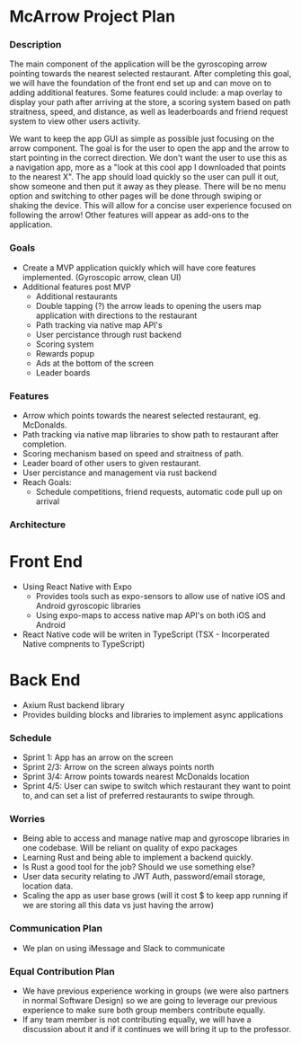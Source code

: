 # McArrow Project Plan

### Description

The main component of the application will be the gyroscoping arrow pointing towards the nearest selected
restaurant. After completing this goal, we will have the foundation of the front end set up and can move on to adding additional features. Some features could include: a map overlay to display your path after arriving at the store, a scoring system based on path straitness, speed, and distance, as well as leaderboards and friend request system to view other users activity.

We want to keep the app GUI as simple as possible just focusing on the arrow component. The goal is for the user to open the app and the arrow to start pointing in the correct direction. We don't want the user to use this as a navigation app, more as a "look at this cool app I downloaded that points to the nearest X".  The app should load quickly so the user can pull it out, show someone and then put it away as they please. There will be no menu option and switching to other pages will be done through swiping or shaking the device. This will allow for a concise user experience focused on following the arrow! Other features will appear as add-ons to the application.

### Goals

- Create a MVP application quickly which will have core features implemented. (Gyroscopic arrow, clean UI)
- Additional features post MVP
  - Additional restaurants
  - Double tapping (?) the arrow leads to opening the users map application with directions to the restaurant
  - Path tracking via native map API's
  - User percistance through rust backend
  - Scoring system
  - Rewards popup
  - Ads at the bottom of the screen
  - Leader boards

### Features

- Arrow which points towards the nearest selected restaurant, eg. McDonalds.
- Path tracking via native map libraries to show path to restaurant after completion.
- Scoring mechanism based on speed and straitness of path.
- Leader board of other users to given restaurant.
- User percistance and management via rust backend
- Reach Goals:
  - Schedule competitions, friend requests, automatic code pull up on arrival

### Architecture

# Front End

- Using React Native with Expo
  - Provides tools such as expo-sensors to allow use of native iOS and Android gyroscopic libraries
  - Using expo-maps to access native map API's on both iOS and Android
- React Native code will be writen in TypeScript (TSX - Incorperated Native compnents to TypeScript)

# Back End

- Axium Rust backend library
- Provides building blocks and libraries to implement async applications

### Schedule

- Sprint 1: App has an arrow on the screen
- Sprint 2/3: Arrow on the screen always points north
- Sprint 3/4: Arrow points towards nearest McDonalds location
- Sprint 4/5: User can swipe to switch which restaurant they want to point to, and can set a list of preferred restaurants to swipe through.

### Worries

- Being able to access and manage native map and gyroscope libraries in one codebase. Will be reliant on
  quality of expo packages
- Learning Rust and being able to implement a backend quickly.
- Is Rust a good tool for the job? Should we use something else?
- User data security relating to JWT Auth, password/email storage, location data.
- Scaling the app as user base grows (will it cost $ to keep app running if we are storing all this data vs just having the arrow)

### Communication Plan

- We plan on using iMessage and Slack to communicate

### Equal Contribution Plan

- We have previous experience working in groups (we were also partners in normal Software Design) so we are going to leverage our previous experience to make sure both group members contribute equally.
- If any team member is not contributing equally, we will have a discussion about it and if it continues we will bring it up to the professor.
